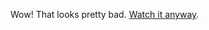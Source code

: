 ---
layout: post
wordpress_id: 11
wordpress_url: http://noesbueno.com/tidbits/?p=11
date: '2005-07-30 12:36:16 -0500'
date_gmt: '2005-07-30 17:36:16 -0500'
body: |
  <p>Wow!  That looks pretty bad.  <a href="http://media.filmforce.ign.com/media/490/490104/vids_1.html">Watch it anyway</a>.</p>
---
